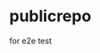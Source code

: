 # publicrepo
for e2e test







































































































































































































































































































































































































































































